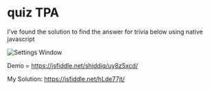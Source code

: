 # quiz TPA
I've found the solution to find the answer for trivia below using native javascript

![Settings Window](https://raw.githubusercontent.com/shiddiqeuy/quizTPA/master/quiz.jpg)

Demo = https://jsfiddle.net/shiddiq/uy8z5xcd/

My Solution: https://jsfiddle.net/hLde77jt/
